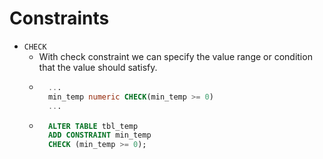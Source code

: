 # Constraints

- `CHECK`
  - With check constraint we can specify the value range or condition that the value should satisfy.
  - ```sql
      ...
      min_temp numeric CHECK(min_temp >= 0)
      ...
    ```
  - ```sql
      ALTER TABLE tbl_temp 
      ADD CONSTRAINT min_temp 
      CHECK (min_temp >= 0);
    ```
